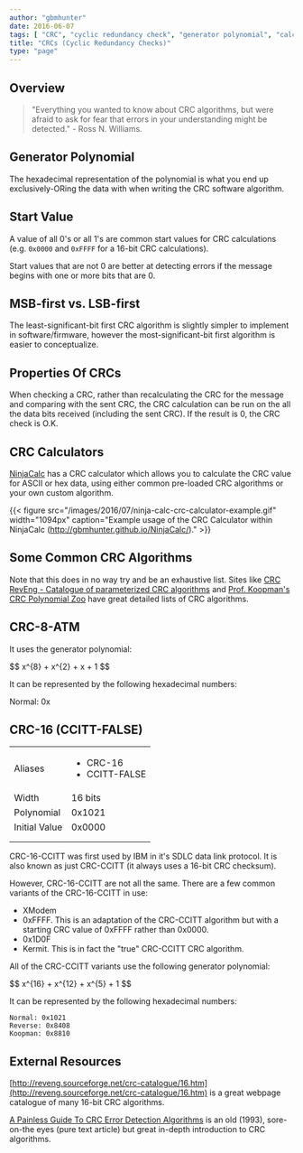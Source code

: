 ```yaml
---
author: "gbmhunter"
date: 2016-06-07
tags: [ "CRC", "cyclic redundancy check", "generator polynomial", "calculator", "NinjaCalc", "CRC-8-ATM", "CRC-16", "XModem", "Kermit" ]
title: "CRCs (Cyclic Redundancy Checks)"
type: "page"
---
```


## Overview

> "Everything you wanted to know about CRC algorithms, but were afraid to ask for fear that errors in your understanding might be detected." - Ross N. Williams.

## Generator Polynomial

The hexadecimal representation of the polynomial is what you end up exclusively-ORing the data with when writing the CRC software algorithm.

## Start Value

A value of all 0's or all 1's are common start values for CRC calculations (e.g. `0x0000` and `0xFFFF` for a 16-bit CRC calculations).

Start values that are not 0 are better at detecting errors if the message begins with one or more bits that are 0.

## MSB-first vs. LSB-first

The least-significant-bit first CRC algorithm is slightly simpler to implement in software/firmware, however the most-significant-bit first algorithm is easier to conceptualize.

## Properties Of CRCs

When checking a CRC, rather than recalculating the CRC for the message and comparing with the sent CRC, the CRC calculation can be run on the all the data bits received (including the sent CRC). If the result is 0, the CRC check is O.K.

## CRC Calculators

[NinjaCalc](http://gbmhunter.github.io/NinjaCalc/) has a CRC calculator which allows you to calculate the CRC value for ASCII or hex data, using either common pre-loaded CRC algorithms or your own custom algorithm.

{{< figure src="/images/2016/07/ninja-calc-crc-calculator-example.gif" width="1094px" caption="Example usage of the CRC Calculator within NinjaCalc (http://gbmhunter.github.io/NinjaCalc/)."  >}}

## Some Common CRC Algorithms

Note that this does in no way try and be an exhaustive list. Sites like [CRC RevEng - Catalogue of parameterized CRC algorithms](http://reveng.sourceforge.net/crc-catalogue/all.htm) and [Prof. Koopman's CRC Polynomial Zoo](https://users.ece.cmu.edu/~koopman/crc/notes.html) have great detailed lists of CRC algorithms.

## CRC-8-ATM

It uses the generator polynomial:

<div>$$ x^{8} + x^{2} + x + 1 $$</div>

It can be represented by the following hexadecimal numbers:

Normal: 0x

## CRC-16 (CCITT-FALSE)

<table ><tbody ><tr >
<td >Aliases
</td>
<td>
    <ul>
        <li>CRC-16</li>
        <li>CCITT-FALSE</li>
    </ul>
</td></tr><tr >
<td >Width
</td>
<td >16 bits
</td></tr><tr >
<td >Polynomial
</td>
<td >0x1021
</td></tr><tr >
<td >Initial Value
</td>
<td >0x0000
</td></tr><tr >
<td > 
</td>
<td > 
</td></tr><tr >
<td > 
</td>
<td > 
</td></tr></tbody></table>

CRC-16-CCITT was first used by IBM in it's SDLC data link protocol. It is also known as just CRC-CCITT (it always uses a 16-bit CRC checksum).

However, CRC-16-CCITT are not all the same. There are a few common variants of the CRC-16-CCITT in use:

* XModem
* 0xFFFF. This is an adaptation of the CRC-CCITT algorithm but with a starting CRC value of 0xFFFF rather than 0x0000.
* 0x1D0F
* Kermit. This is in fact the "true" CRC-CCITT CRC algorithm.

All of the CRC-CCITT variants use the following generator polynomial:

<div>$$ x^{16} + x^{12} + x^{5} + 1 $$</div>

It can be represented by the following hexadecimal numbers:

```
Normal: 0x1021  
Reverse: 0x8408  
Koopman: 0x8810
```

## External Resources

[http://reveng.sourceforge.net/crc-catalogue/16.htm](http://reveng.sourceforge.net/crc-catalogue/16.htm) is a great webpage catalogue of many 16-bit CRC algorithms.

[A Painless Guide To CRC Error Detection Algorithms](http://www.ross.net/crc/download/crc_v3.txt) is an old (1993), sore-on-the eyes (pure text article) but great in-depth introduction to CRC algorithms. 
